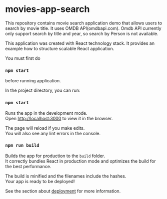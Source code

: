 # movies-app-search

This repository contains movie search application demo that allows users to search by movie title. 
It uses OMDB API(omdbapi.com). Omdb API currently only support search by title and year, 
so search by Person is not available. 

This application was created with React technology stack.
It provides an example how to structure scalable React application.

You must first do
### `npm start`
before running application.

In the project directory, you can run:

### `npm start`

Runs the app in the development mode.<br>
Open [http://localhost:3000](http://localhost:3000) to view it in the browser.

The page will reload if you make edits.<br>
You will also see any lint errors in the console.

### `npm run build`

Builds the app for production to the `build` folder.<br>
It correctly bundles React in production mode and optimizes the build for the best performance.

The build is minified and the filenames include the hashes.<br>
Your app is ready to be deployed!

See the section about [deployment](https://facebook.github.io/create-react-app/docs/deployment) for more information.

